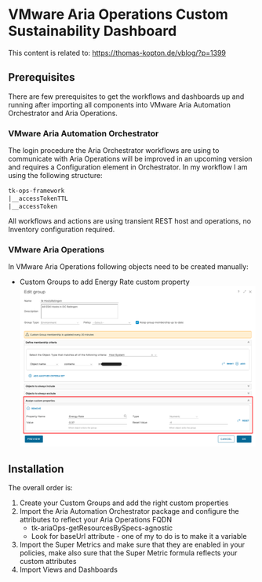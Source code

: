 # VMware Aria Operations Custom Sustainability Dashboard
This content is related to: https://thomas-kopton.de/vblog/?p=1399

## Prerequisites
There are few prerequisites to get the workflows and dashboards up and running after importing all components into VMware Aria Automation Orchestrator and Aria Operations.

### VMware Aria Automation Orchestrator
The login procedure the Aria Orchestrator workflows are using to communicate with Aria Operations will be improved in an upcoming version and requires a Configuration element in Orchestrator.
In my workflow I am using the following structure:

```
tk-ops-framework
|__accessTokenTTL
|__accessToken
```

All workflows and actions are using transient REST host and operations, no Inventory configuration required.

### VMware Aria Operations
In VMware Aria Operations following objects need to be created manually:
- Custom Groups to add Energy Rate custom property
![Custom Group configuration](https://github.com/tkopton/aria-operations-content/blob/main/Sustainability-01/custom-group-settings.png)
## Installation
The overall order is:
1. Create your Custom Groups and add the right custom properties
2. Import the Aria Automation Orchestrator package and configure the attributes to reflect your Aria Operations FQDN
   * tk-ariaOps-getResourcesBySpecs-agnostic
   * Look for baseUrl attribute - one of my to do is to make it a variable
3. Import the Super Metrics and make sure that they are enabled in your policies, make also sure that the Super Metric formula reflects your custom attributes
4. Import Views and Dashboards

